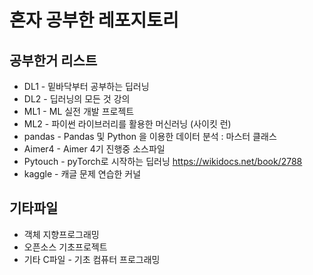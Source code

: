 # 혼자 공부한 레포지토리

## 공부한거 리스트
- DL1 - 밑바닥부터 공부하는 딥러닝
- DL2 - 딥러닝의 모든 것 강의
- ML1 - ML 실전 개발 프로젝트
- ML2 - 파이썬 라이브러리를 활용한 머신러닝 (사이킷 런)
- pandas - Pandas 및 Python 을 이용한 데이터 분석 : 마스터 클래스
- Aimer4 - Aimer 4기 진행중 소스파일
- Pytouch - pyTorch로 시작하는 딥러닝 
https://wikidocs.net/book/2788
- kaggle - 캐글 문제 연습한 커널

## 기타파일
- 객체 지향프로그래밍
- 오픈소스 기초프로젝트
- 기타 C파일 - 기초 컴퓨터 프로그래밍

